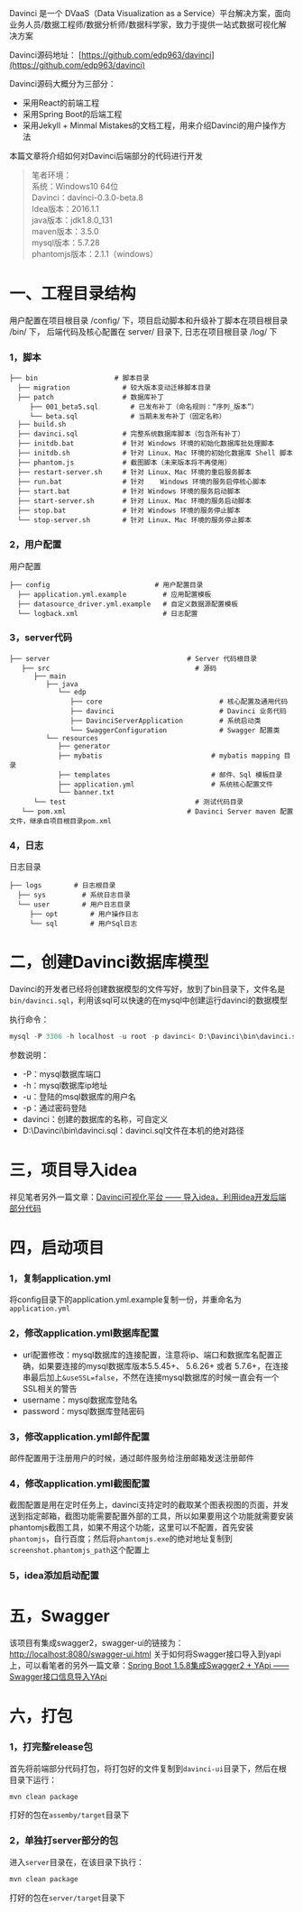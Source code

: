 Davinci 是一个 DVaaS（Data Visualization as a Service）平台解决方案，面向业务人员/数据工程师/数据分析师/数据科学家，致力于提供一站式数据可视化解决方案

Davinci源码地址：
[https://github.com/edp963/davinci](https://github.com/edp963/davinci)

Davinci源码大概分为三部分：
* 采用React的前端工程
* 采用Spring Boot的后端工程
* 采用Jekyll + Minmal Mistakes的文档工程，用来介绍Davinci的用户操作方法

本篇文章将介绍如何对Davinci后端部分的代码进行开发
>笔者环境：<br>
系统：Windows10 64位<br>
Davinci：davinci-0.3.0-beta.8<br>
Idea版本：2016.1.1<br>
java版本：jdk1.8.0_131<br>
maven版本：3.5.0<br>
mysql版本：5.7.28<br>
phantomjs版本：2.1.1（windows）

# 一、工程目录结构
用户配置在项目根目录 /config/ 下，项目启动脚本和升级补丁脚本在项目根目录 /bin/ 下， 后端代码及核心配置在 server/ 目录下, 日志在项目根目录 /log/ 下
### 1，脚本
```
├── bin                   # 脚本目录
  ├── migration             # 较大版本变动迁移脚本目录
  ├── patch                 # 数据库补丁
  	 ├── 001_beta5.sql        # 已发布补丁（命名规则：“序列_版本”）
  	 └── beta.sql             # 当期未发布补丁（固定名称）
  ├── build.sh
  ├── davinci.sql           # 完整系统数据库脚本（包含所有补丁）
  ├── initdb.bat            # 针对 Windows 环境的初始化数据库批处理脚本
  ├── initdb.sh             # 针对 Linux、Mac 环境的初始化数据库 Shell 脚本
  ├── phantom.js            # 截图脚本（未来版本将不再使用）
  ├── restart-server.sh     # 针对 Linux、Mac 环境的重启服务脚本
  ├── run.bat               # 针对	Windows 环境的服务启停核心脚本
  ├── start.bat             # 针对 Windows 环境的服务启动脚本
  ├── start-server.sh       # 针对 Linux、Mac 环境的服务启动脚本
  ├── stop.bat              # 针对 Windows 环境的服务停止脚本
  └── stop-server.sh        # 针对 Linux、Mac 环境的服务停止脚本
```
### 2，用户配置
用户配置
```
├── config                          # 用户配置目录
  ├── application.yml.example         # 应用配置模板
  ├── datasource_driver.yml.example   # 自定义数据源配置模板
  └── logback.xml                     # 日志配置
```
### 3，server代码
```
├── server                                  # Server 代码根目录
   ├── src                                    # 源码
  	  ├── main
  	  	 ├── java
  	  	 	└── edp
  	  	 	   ├── core                             # 核心配置及通用代码
  	  	 	   ├── davinci                          # Davinci 业务代码
  	  	 	   ├── DavinciServerApplication         # 系统启动类
  	  	 	   └── SwaggerConfiguration             # Swagger 配置类
  	  	 └── resources
  	  	 	├── generator
  	  	 	├── mybatis                           # mybatis mapping 目录
  	  	 	├── templates                         # 邮件、Sql 模板目录
  	  	 	├── application.yml                   # 系统核心配置文件
  	  	 	└── banner.txt
  	  └── test                                # 测试代码目录
   └── pom.xml                              # Davinci Server maven 配置文件，继承自项目根目录pom.xml
```
### 4，日志
日志目录
```
├── logs        # 日志根目录
  ├── sys         # 系统日志目录
  └── user        # 用户日志目录
  	 ├── opt        # 用户操作日志
  	 └── sql        # 用户Sql日志
```
# 二，创建Davinci数据库模型
Davinci的开发者已经将创建数据模型的文件写好，放到了bin目录下，文件名是`bin/davinci.sql`，利用该sql可以快速的在mysql中创建运行davinci的数据模型

执行命令：

```sql
mysql -P 3306 -h localhost -u root -p davinci< D:\Davinci\bin\davinci.sql
```
参数说明：
* -P：mysql数据库端口
* -h：mysql数据库ip地址
* -u：登陆的msql数据库的用户名
* -p：通过密码登陆
* davinci：创建的数据库的名称，可自定义
* D:\Davinci\bin\davinci.sql：davinci.sql文件在本机的绝对路径
# 三，项目导入idea
祥见笔者另外一篇文章：[Davinci可视化平台 —— 导入idea，利用idea开发后端部分代码](https://blog.csdn.net/huzhenv5/article/details/104238590)
# 四，启动项目
### 1，复制application.yml
将config目录下的application.yml.example复制一份，并重命名为`application.yml`
### 2，修改application.yml数据库配置
* url配置修改：mysql数据库的连接配置，注意将ip、端口和数据库名配置正确，如果要连接的mysql数据库版本5.5.45+、 5.6.26+ 或者 5.7.6+，在连接串最后加上`&useSSL=false`，不然在连接mysql数据库的时候一直会有一个SSL相关的警告
* username：mysql数据库登陆名
* password：mysql数据库登陆密码
### 3，修改application.yml邮件配置
邮件配置用于注册用户的时候，通过邮件服务给注册邮箱发送注册邮件
### 4，修改application.yml截图配置
截图配置是用在定时任务上，davinci支持定时的截取某个图表视图的页面，并发送到指定邮箱，截图功能需要配置外部的工具，所以如果要用这个功能就需要安装phantomjs截图工具，如果不用这个功能，这里可以不配置，首先安装`phantomjs`，自行百度；然后将`phantomjs.exe`的绝对地址复制到`screenshot.phantomjs_path`这个配置上
### 5，idea添加启动配置
# 五，Swagger
该项目有集成swagger2，swagger-ui的链接为：
[http://localhost:8080/swagger-ui.html](http://localhost:8080/swagger-ui.html)
关于如何将Swagger接口导入到yapi上，可以看笔者的另外一篇文章：[Spring Boot 1.5.8集成Swagger2 + YApi —— Swagger接口信息导入YApi](https://blog.csdn.net/huzhenv5/article/details/104159710)
# 六，打包
### 1，打完整release包
首先将前端部分代码打包，将打包好的文件复制到`davinci-ui`目录下，然后在根目录下运行：

```powershell
mvn clean package
```
打好的包在`assemby/target`目录下
### 2，单独打server部分的包
进入`server`目录在，在该目录下执行：

```powershell
mvn clean package
```
打好的包在`server/target`目录下
